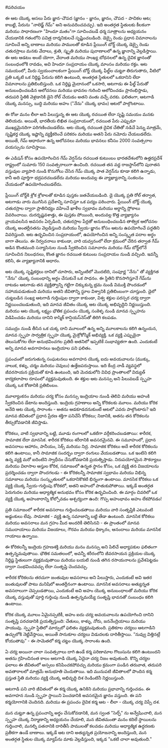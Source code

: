 #పరిచయం

ఈ ఆట యొక్క అసలు పేరు జ్ఞాన-చౌపద (జ్ఞానం - జ్ఞానం, జ్ఞానం, చౌపద - పాచికల ఆట; కాబట్టి, పేరును "నాలెడ్జ్ గేమ్" అని అనువదించవచ్చు). ఇది అంతర్గత స్థితులకు కీలకంగా మరియు సాధారణంగా "హిందూ మతం"గా సూచించబడే ధర్మ సూత్రాలను అధ్యయనం చేయడానికి గతంలోని పవిత్ర దార్శనికులచే సృష్టించబడింది. డెబ్బై రెండు ప్రధాన విమానాలను సూచించే అన్ని బాణాలు మరియు పాములతో కూడిన ప్లేయింగ్ బోర్డ్ యొక్క డెబ్బై రెండు చతురస్రాలు మనకు వేదాలు, శ్రుతి, స్మృతి మరియు పురాణాలలో ఉన్న జ్ఞానాన్ని వెల్లడిస్తాయి. ఈ ఆట ఆడటం అంటే యోగా, వేదాంత మరియు సాంఖ్య బోధనలలో ఉన్న దైవిక జ్ఞానంతో సంబంధంలోకి రావడం, అవి హిందూ సంప్రదాయం యొక్క మాంసం మరియు రక్తం. ఆట సమయంలో, మీరు స్వయంచాలకంగా ప్లేయింగ్ బోర్డ్ యొక్క ఫీల్డ్‌ల చుట్టూ తిరుగుతారు, వీటిలో ప్రతి ఒక్కటి ఒక నిర్దిష్ట పేరును కలిగి ఉంటుంది, అంతర్గత స్థితులలో ఒకదానిని లేదా విమానాలను ప్రతిబింబిస్తుంది. ఒక నిర్దిష్ట మైదానంలో ఒకసారి, ఆటగాడు ఈ ఫీల్డ్ పేరుతో అనుబంధించబడిన ఆలోచనలు మరియు భావనల గురించి ఆలోచించడం ప్రారంభిస్తాడు, తదుపరి స్థితికి వెళ్లడానికి డైని రోల్ చేయడం అతని వంతు వచ్చే వరకు. ఫలితంగా, ఆటగాడి యొక్క మనస్సు, బుద్ధి మరియు అహం ("నేను" యొక్క భావం) ఆటలో పాల్గొంటాయి.

ఈ రోజు మనం లీలా అని పిలుస్తున్న ఈ ఆట యొక్క రచయిత లేదా సృష్టి సమయం మనకు తెలియదు. అయితే, భారతీయ లిఖిత సంప్రదాయంలో, రచయిత పేరు ఎప్పుడూ ముఖ్యమైనదిగా పరిగణించబడలేదు. ఆట యొక్క రచయిత దైవిక చేతితో నడిచే పెన్ను మాత్రమే, సృష్టికర్త యొక్క ఇష్టాన్ని వ్యక్తీకరించే పరికరం మరియు అతని పేరు నమోదు చేయబడలేదు. అయితే, గేమ్ ఆధారంగా ఉన్న ఆలోచనలు మరియు భావనలు కనీసం 2000 సంవత్సరాల వయస్సును సూచిస్తాయి.

ఈ ఎడిషన్ కోసం ఉపయోగించిన గేమ్ వెర్షన్‌ను రచయిత కుటుంబం భారతదేశంలోని ఉత్తరప్రదేశ్ రాష్ట్రంలో సుమారు 150 సంవత్సరాలుగా ఉంచింది. రచయిత తన వద్ద రాజస్థాన్‌లోని పురాతన వస్తువుల వ్యాపారి నుండి కొనుగోలు చేసిన గేమ్ యొక్క పాత వెర్షన్‌ను కూడా కలిగి ఉన్నాడు, కానీ అది పూర్తిగా భద్రపరచబడలేదు మరియు అందువల్ల ఈ వ్యాఖ్యానాన్ని సంకలనం చేయడంలో ఉపయోగించబడలేదు.

ప్లేయింగ్ బోర్డ్‌కి శ్లోక శ్లోకాలతో కూడిన పుస్తకం జతచేయబడింది. డై యొక్క ప్రతి రోల్ తర్వాత, ఆటగాడు వారు ముగిసిన ప్రదేశాన్ని సూచిస్తూ ఒక పద్యం పఠించారు. ప్లేయింగ్ బోర్డ్ యొక్క చతురస్రాల ద్వారా ప్రాతినిధ్యం వహించే ఖాళీల స్వభావం మరియు అర్థాన్ని స్లోకాలు వివరించాయి. దురదృష్టవశాత్తు, ఈ పుస్తకం పోయింది, అందువల్ల కొత్త వ్యాఖ్యానం వ్రాయవలసిన అవసరం ఏర్పడింది, చతురస్రాల పేర్లతో అనుబంధించబడిన తాత్విక ఆలోచనల యొక్క అంతర్లీనతను వెల్లడిస్తుంది మరియు స్వీయ-జ్ఞానం కోసం ఆటను ఉపయోగించే పద్ధతిని వివరిస్తుంది. ఆట ఉద్భవించిన సంప్రదాయంలో, ఉపయోగించిన అన్ని సంస్కృత పదాల అర్థం బాగా తెలుసు. ఈ నిర్వచనాలు కాకుండా, వారి యవ్వనంలో లేదా క్రమంలో చేరిన తర్వాత గేమ్ ఆడిన కొంతమంది సన్యాసినుల నుండి స్వీకరించిన సమాచారం మరియు గేమ్ బోర్డ్‌లోనే సూచించిన నిబంధనలు, కొంత జ్ఞానం రచయిత కుటుంబ సంప్రదాయం నుండి వచ్చింది. ఇవన్నీ కలిసి, ఈ వ్యాఖ్యానానికి ఆధారం.

ఆట యొక్క సృష్టికర్తలు దానిలో చూసారు, అన్నింటిలో మొదటిది, సంపూర్ణ "నేను" తో వ్యక్తిగత "నేను" యొక్క సంబంధాన్ని అర్థం చేసుకునే ఒక సాధనం. ఈ స్థితిని కొనసాగిస్తూనే గేమ్‌ను దాటడం ఆటగాడు తన వ్యక్తిత్వాన్ని గట్టిగా చిక్కుకున్న భ్రమ నుండి విముక్తి పొందడంలో సహాయపడుతుంది మరియు అతని జీవితాన్ని స్థూల విశ్వానికి ప్రతిబింబంగా చూస్తుంది. డైలో చుట్టబడిన సంఖ్య ఆటగాడి గుర్తింపుల ద్వారా కాకుండా, విశ్వ శక్తుల పరస్పర చర్య ద్వారా నిర్ణయించబడుతుంది, ఇది మానవ జీవితం యొక్క ఆట యొక్క అభివృద్ధిని నిర్ణయిస్తుంది. మరియు ఆట యొక్క లక్ష్యం భౌతిక ప్రపంచం యొక్క సంకెళ్ళ నుండి మానవ స్పృహను విడిపించడం మరియు దానిని కాస్మిక్ కాన్షియస్‌నెస్‌తో తిరిగి కలపడం.

సముద్రం నుండి తీసిన ఒక చుక్క దాని మూలంలో ఉన్న అన్ని మూలకాలను కలిగి ఉన్నందున, మానవ స్పృహ సార్వత్రిక స్పృహ యొక్క మైక్రోకోస్మిక్ అభివ్యక్తి. ఒక వ్యక్తి ఎప్పుడైనా తెలుసుకోగల లేదా అనుభవించగల ప్రతిదీ అతనిలో ఇప్పటికే సంభావ్యతగా ఉంది. ఎందుకంటే అన్ని మానవ అవగాహనలు ఇంద్రియాల పని ఫలితం.

ప్రపంచంలో జరుగుతున్న సంఘటనలు అవగాహన యొక్క ఐదు అవయవాలను (ముక్కు, నాలుక, కళ్ళు, చర్మం మరియు చెవులు) ఉత్తేజపరుస్తాయి. ఇది కేంద్ర నాడీ వ్యవస్థలో జీవరసాయన ప్రక్రియతో కూడి ఉంటుంది, ఇది మెదడులోని వివిధ ప్రాంతాలలో విద్యుత్ కార్యకలాపాల రూపంలో వ్యక్తమవుతుంది. ఈ శక్తుల ఆట మనస్సు అని పిలువబడే స్పృహ యొక్క ఒక కోణానికి ప్రతిబింబం.

మూల్యాంకనం మరియు చర్య కోసం మనస్సు ఇంద్రియాల నుండి తెలివి మరియు అహంకి స్వీకరించిన డేటాను అందిస్తుంది. ఇంద్రియ గ్రహణాలు అన్ని కోరికలకు మూలం. మరియు కోరిక అనేది ఆట యొక్క సారాంశం - అతను ఆడకూడదనుకుంటే ఆటలో ఎవరు పాల్గొంటారు? ఇది మానవ జీవితంలో ప్రధాన ప్రేరణ శక్తిగా పనిచేసే కోరికలు; నిజానికి, అతను తన కోరికలను తీర్చుకోవడానికి జీవిస్తాడు.

కోరికలు, వాటి స్వభావాన్ని బట్టి, మూడు రంగాలలో ఒకటిగా వర్గీకరించబడతాయి: శారీరక, సామాజిక లేదా మానసిక. శారీరక కోరికలు శరీరానికి అవసరమైనవి. ఈ సమూహంలో, ప్రధాన అవసరాలు ఆహారం, పానీయం, సెక్స్ మరియు నిద్ర. సామాజిక కోరికలు అదే శారీరక కోరికలను కలిగి ఉంటాయి, కానీ సామాజిక సందర్భం ద్వారా రంగులు వేయబడతాయి. ఒక ఇంటిని కలిగి ఉన్న వ్యక్తి మరో ఐదింటిని స్వాధీనం చేసుకోవడానికి ప్రయత్నిస్తాడు. నిరుపయోగమైన సౌకర్యాలు మరియు విలాసాల ఆస్తుల కోరిక, సమాజంలో ఉన్నత స్థానం కోసం, ఒక వ్యక్తి తన విజయాలను ప్రదర్శించడం ద్వారా పొందగలడు - ఈ కోరికలన్నీ సామాజిక స్వభావం మరియు విభిన్న సమాజాలు మరియు సంస్కృతులలో ఒకదానికొకటి భిన్నంగా ఉంటాయి. మానసిక కోరికలు ఒక వ్యక్తి యొక్క స్వీయ-గుర్తింపు కోరికలో, అతని అహంలో పాతుకుపోతాయి. ఇక్కడే అంతర్గత పెరుగుదల మరియు ఆధ్యాత్మిక అనుభవం కోసం కోరిక ఉద్భవించింది. ఈ మార్గం చివరిలో ఒక వ్యక్తి యొక్క అహంకారాన్ని కోల్పోవడం ఆశ్చర్యంగా ఉంది: గొప్ప అహంభావం అహం లేకపోవడం!

ప్రతి సమాజంలో శారీరక అవసరాలు గుర్తించబడతాయి మరియు వారి సంతృప్తికి ఎటువంటి అడ్డంకులు లేవు. సామాజిక - వ్యక్తి ఉన్న సమాజాన్ని బట్టి తేడా ఉంటుంది. మానసిక కోరికలు మరియు అవసరాలు మన గ్రహం మీద అందరికీ తెలిసినవి - ఈ ప్రాంతంలో మానవ సముదాయాలు మరియు విజయాలు, గౌరవం మరియు ధిక్కారం, ఆనందాలు మరియు మానసిక గాయాలు ఉన్నాయి.

ఈ కోరికలన్నీ ఇంద్రియ గ్రహణశక్తి మరియు మనం మనస్సు అని పిలిచే అధ్యాపకుల ఫలితంగా ఉత్పన్నమవుతాయి. భౌతిక సమతలంలో, అవన్నీ శరీరంలోని జీవరసాయన ప్రక్రియల యొక్క నిర్దిష్ట స్థితులుగా వ్యక్తమవుతాయి మరియు బయటి నుండి తగిన రసాయనాలను ప్రవేశపెట్టడం ద్వారా సంభవించవచ్చు లేదా సంతృప్తి చెందవచ్చు.

శారీరక కోరికలను తరచుగా జంతువుల అవసరాలు అని పిలుస్తారు, ఎందుకంటే అవి ఇతర జంతువులతో పాటు మనిషిలో అంతర్లీనంగా ఉంటాయి. మానసిక అవసరాలు అత్యున్నత అవసరాలుగా చెప్పబడతాయి, ఎందుకంటే అవి అహం యొక్క అనుబంధాలతో మరియు కోరిక యొక్క వస్తువుతో పూర్తి గుర్తింపు నుండి ఉత్పన్నమయ్యే సంతృప్తి భావనతో సంబంధం కలిగి ఉంటాయి.

కోరిక యొక్క మూలం ఏమైనప్పటికీ, అహం ఐదు చర్య అవయవాలను ఉపయోగించి దానిని సంతృప్తి పరచడానికి ప్రయత్నిస్తుంది: చేతులు, కాళ్ళు, నోరు, జననేంద్రియాలు మరియు పాయువు. స్పృహ స్థితిలో మార్పులో ఫలితం వ్యక్తమవుతుంది. ప్రతికూల చర్యలు ఆటగాడిని ఉచ్చులోకి నెట్టివేస్తాయి, అయితే సానుకూల చర్యలు విడుదలకు దారితీస్తాయి. “నువ్వు విత్తినట్లే కోయుతావు” - ఈ సామెతలో కర్మ చట్టం యొక్క సారాంశం ఉంది.

ఏ చర్య అయినా చాలా సంవత్సరాలు దాగి ఉండే కర్మ పరిణామాల గొలుసును కలిగి ఉంటుందని అతను గ్రహించినంత కాలం ఆటగాడి యొక్క ఏదైనా చర్య నిజం అవుతుంది. కొన్ని చర్యల ఫలాలు ఈ జీవితంలో అస్సలు కనిపించకపోవచ్చు మరియు క్రమంగా పండిన తరువాత, తదుపరి అవతారాలలో మాత్రమే అనుభూతి చెందుతాయి. ఇది మునుపటి జీవితాలలో పొందిన కర్మ ప్రస్తుత స్థితి మరియు వ్యక్తి యొక్క అభివృద్ధి దిశ రెండింటినీ నిర్ణయిస్తుంది.

ఆటగాడి పని వారి జీవితంలో ఈ కర్మ యొక్క ఉనికిని మరియు ప్రభావాన్ని గుర్తించడం. ఈ అవగాహన నుండి స్పృహ స్థాయిని పెంచడానికి అవసరమైన జ్ఞానం వస్తుంది. ఈ పని కర్మయోగానికి చెందినది. మరియు ఈ ప్రపంచం దైవిక కర్మ ఆట - లీలా - యొక్క చర్య విప్పే దశ.

మన చుట్టూ ఉన్న ప్రపంచాన్ని అర్థం చేసుకోవడానికి, మన స్వంత "సెల్ఫ్" ను అన్వేషించాలి, మన స్పృహ యొక్క నిర్మాణాన్ని అధ్యయనం చేయాలి, మన జీవితమంతా మనం కదిలే స్థాయిలను గుర్తించాలి, మనల్ని పతనానికి దారితీసే పాములతో కలవడం మరియు ఆధ్యాత్మిక ఉద్ధరణకు ప్రతీకగా ఉండే బాణాలు. ఇక్కడే ఆట దాని అత్యున్నత ప్రయోజనాన్ని అందిస్తుంది, మన అంతర్గత స్థితుల యొక్క మ్యాప్‌ను మాకు వెల్లడిస్తుంది, ఇక్కడ "ఒకటి చాలా అవుతుంది."
